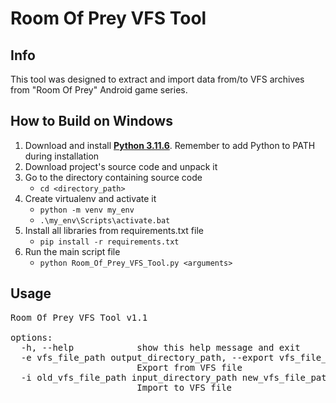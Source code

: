 # Room Of Prey VFS Tool

## Info

This tool was designed to extract and import data 
from/to VFS archives from "Room Of Prey" Android game series.

## How to Build on Windows

1. Download and install  **[Python 3.11.6](https://www.python.org/downloads/release/python-3116/)**. Remember to add Python to PATH during installation
2. Download project's source code and unpack it
3. Go to the directory containing source code
   - ```cd <directory_path>```
4. Create virtualenv and activate it
   - ```python -m venv my_env```
   - ```.\my_env\Scripts\activate.bat```
5. Install all libraries from requirements.txt file
   - ```pip install -r requirements.txt```
6. Run the main script file
   - ```python Room_Of_Prey_VFS_Tool.py <arguments>```
   
   
## Usage

<pre>
Room Of Prey VFS Tool v1.1

options:
  -h, --help            show this help message and exit
  -e vfs_file_path output_directory_path, --export vfs_file_path output_directory_path
                        Export from VFS file
  -i old_vfs_file_path input_directory_path new_vfs_file_path, --import old_vfs_file_path input_directory_path new_vfs_file_path
                        Import to VFS file
</pre>
